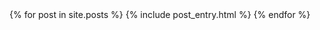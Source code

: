 <table>
    {% for post in site.posts %}
        {% include post_entry.html %}
    {% endfor %}
</table>


